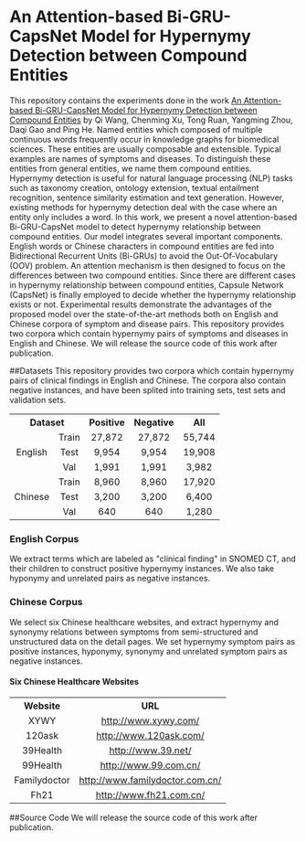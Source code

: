 # An Attention-based Bi-GRU-CapsNet Model for Hypernymy Detection between Compound Entities

This repository contains the experiments done in the work <a href="https://arxiv.org/abs/1805.04827">An Attention-based Bi-GRU-CapsNet Model for Hypernymy Detection between Compound Entities</a> by Qi Wang, Chenming Xu, Tong Ruan, Yangming Zhou, Daqi Gao and Ping He.
Named entities which composed of multiple continuous words frequently occur in knowledge graphs for biomedical sciences. These entities are usually composable and extensible. Typical examples are names of symptoms and diseases. To distinguish these entities from general entities, we name them compound entities.
Hypernymy detection is useful for natural language processing (NLP) tasks such as taxonomy creation, ontology extension, textual entailment recognition, sentence similarity estimation and text generation. However, existing methods for hypernymy detection deal with the case where an entity only includes a word. In this work, we present a novel attention-based Bi-GRU-CapsNet model to detect hypernymy relationship between compound entities.
Our model integrates several important components. English words or Chinese characters in compound entities are fed into Bidirectional Recurrent Units (Bi-GRUs) to avoid the Out-Of-Vocabulary (OOV) problem. An attention mechanism is then designed to focus on the differences between two compound entities. Since there are different cases in hypernymy relationship between compound entities, Capsule Network (CapsNet) is finally employed to decide whether the hypernymy relationship exists or not. Experimental results demonstrate the advantages of the proposed model over the state-of-the-art methods both on English and Chinese corpora of symptom and disease pairs.
This repository provides two corpora which contain hypernymy pairs of symptoms and diseases in English and Chinese. We will release the source code of this work after publication.

##Datasets
This repository provides two corpora which contain hypernymy pairs of clinical findings in English and Chinese. The corpora also contain negative instances, and have been splited into training sets, test sets and validation sets.
<table>
  <tr>
    <th  align="center" colspan="2">Dataset</th>
    <th  align="center">Positive</th>
    <th  align="center">Negative</th>
    <th  align="center">All</th>
  </tr>
  <tr>
    <td  align="center" rowspan="3">English</td>
    <td  align="center">Train</td>
    <td  align="center">27,872</td>
    <td  align="center">27,872</td>
    <td  align="center">55,744</td>
  </tr>
  <tr>
    <td  align="center">Test</td>
    <td  align="center">9,954</td>
    <td  align="center">9,954</td>
    <td  align="center">19,908</td>
  </tr>
  <tr>
    <td  align="center">Val</td>
    <td  align="center">1,991</td>
    <td  align="center">1,991</td>
    <td  align="center">3,982</td>
  </tr>
  <tr>
    <td  align="center" rowspan="3">Chinese</td>
    <td  align="center">Train</td>
    <td  align="center">8,960</td>
    <td  align="center">8,960</td>
    <td  align="center">17,920</td>
  </tr>
  <tr>
    <td  align="center">Test</td>
    <td  align="center">3,200</td>
    <td  align="center">3,200</td>
    <td  align="center">6,400</td>
  </tr>
  <tr>
    <td  align="center">Val</td>
    <td  align="center">640</td>
    <td  align="center">640</td>
    <td  align="center">1,280</td>
  </tr>
</table>

### English Corpus
We extract terms which are labeled as "clinical finding" in SNOMED CT, and their children to construct positive hypernymy instances. We also take hyponymy and unrelated pairs as negative instances. 

### Chinese Corpus
We select six Chinese healthcare websites, and extract hypernymy and synonymy relations between symptoms from semi-structured and unstructured data on the detail pages. We set hypernymy symptom pairs as positive instances, hyponymy, synonymy and unrelated symptom pairs as negative instances.

#### Six Chinese Healthcare Websites
<table>
  <tr>
    <th  align="center">Website</th>
    <th  align="center">URL</th>
  </tr>
  <tr>
    <td  align="center">XYWY</td>
    <td  align="center"><a href="http://www.xywy.com/">http://www.xywy.com/</a></td>
  </tr>
  <tr>
    <td  align="center">120ask</td>
    <td  align="center"><a href="http://www.120ask.com/">http://www.120ask.com/</a></td>
  </tr>
  <tr>
    <td  align="center">39Health<br></td>
    <td  align="center"><a href="http://www.39.net/">http://www.39.net/</a></td>
  </tr>
  <tr>
    <td  align="center">99Health</td>
    <td  align="center"><a href="http://www.99.com.cn/">http://www.99.com.cn/</a></td>
  </tr>
  <tr>
    <td  align="center">Familydoctor</td>
    <td  align="center"><a href="http://www.familydoctor.com.cn/">http://www.familydoctor.com.cn/</a></td>
  </tr>
  <tr>
    <td  align="center">Fh21</td>
    <td  align="center"><a href="http://www.fh21.com.cn/">http://www.fh21.com.cn/</a></td>
  </tr>
</table>

##Source Code
We will release the source code of this work after publication.